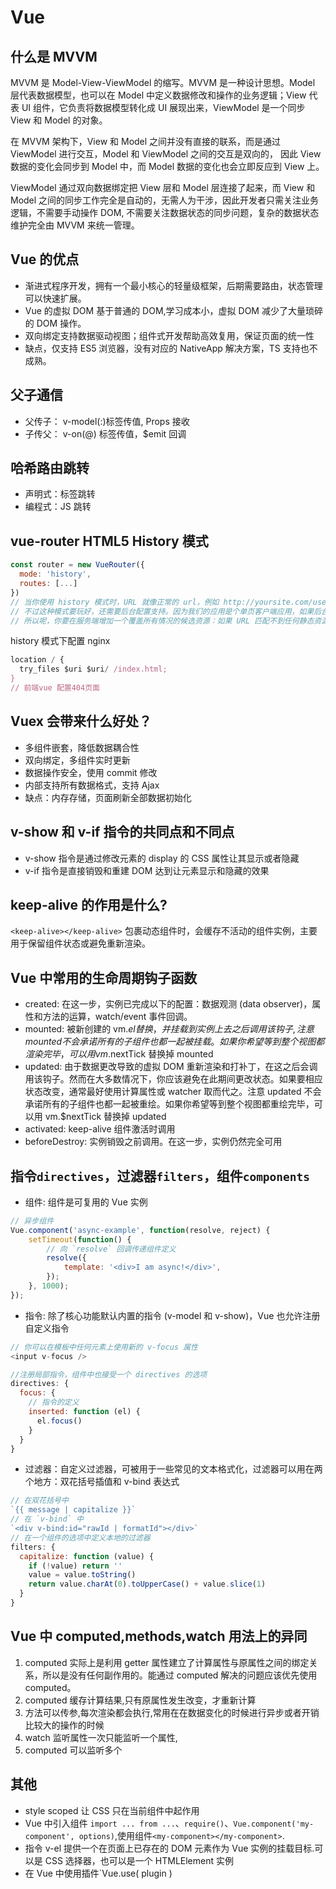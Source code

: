 # Vue

## 什么是 MVVM

MVVM 是 Model-View-ViewModel 的缩写。MVVM 是一种设计思想。Model 层代表数据模型，也可以在 Model 中定义数据修改和操作的业务逻辑；View 代表 UI 组件，它负责将数据模型转化成 UI 展现出来，ViewModel 是一个同步 View 和 Model 的对象。

在 MVVM 架构下，View 和 Model 之间并没有直接的联系，而是通过 ViewModel 进行交互，Model 和 ViewModel 之间的交互是双向的， 因此 View 数据的变化会同步到 Model 中，而 Model 数据的变化也会立即反应到 View 上。

ViewModel 通过双向数据绑定把 View 层和 Model 层连接了起来，而 View 和 Model 之间的同步工作完全是自动的，无需人为干涉，因此开发者只需关注业务逻辑，不需要手动操作 DOM, 不需要关注数据状态的同步问题，复杂的数据状态维护完全由 MVVM 来统一管理。

## Vue 的优点

- 渐进式程序开发，拥有一个最小核心的轻量级框架，后期需要路由，状态管理可以快速扩展。
- Vue 的虚拟 DOM 基于普通的 DOM,学习成本小，虚拟 DOM 减少了大量琐碎的 DOM 操作。
- 双向绑定支持数据驱动视图；组件式开发帮助高效复用，保证页面的统一性
- 缺点，仅支持 ES5 浏览器，没有对应的 NativeApp 解决方案，TS 支持也不成熟。

## 父子通信

- 父传子： v-model(:)标签传值, Props 接收
- 子传父： v-on(@) 标签传值，\$emit 回调

## 哈希路由跳转

- 声明式：标签跳转
- 编程式：JS 跳转

## vue-router HTML5 History 模式

```js
const router = new VueRouter({
  mode: 'history',
  routes: [...]
})
// 当你使用 history 模式时，URL 就像正常的 url，例如 http://yoursite.com/user/id，也好看！
// 不过这种模式要玩好，还需要后台配置支持。因为我们的应用是个单页客户端应用，如果后台没有正确的配置，当用户在浏览器直接访问 http://oursite.com/user/id 就会返回 404，这就不好看了。
// 所以呢，你要在服务端增加一个覆盖所有情况的候选资源：如果 URL 匹配不到任何静态资源，则应该返回同一个 index.html 页面，这个页面就是你 app 依赖的页面。
```

history 模式下配置 nginx

```js
location / {
  try_files $uri $uri/ /index.html;
}
// 前端vue 配置404页面
```

## Vuex 会带来什么好处？

- 多组件嵌套，降低数据耦合性
- 双向绑定，多组件实时更新
- 数据操作安全，使用 commit 修改
- 内部支持所有数据格式，支持 Ajax
- 缺点：内存存储，页面刷新全部数据初始化

## v-show 和 v-if 指令的共同点和不同点

- v-show 指令是通过修改元素的 display 的 CSS 属性让其显示或者隐藏
- v-if 指令是直接销毁和重建 DOM 达到让元素显示和隐藏的效果

## keep-alive 的作用是什么?

`<keep-alive></keep-alive>` 包裹动态组件时，会缓存不活动的组件实例，主要用于保留组件状态或避免重新渲染。

## Vue 中常用的生命周期钩子函数

- created: 在这一步，实例已完成以下的配置：数据观测 (data observer)，属性和方法的运算，watch/event 事件回调。
- mounted: 被新创建的 vm.$el 替换，并挂载到实例上去之后调用该钩子,注意 mounted 不会承诺所有的子组件也都一起被挂载。如果你希望等到整个视图都渲染完毕，可以用 vm.$nextTick 替换掉 mounted
- updated: 由于数据更改导致的虚拟 DOM 重新渲染和打补丁，在这之后会调用该钩子。然而在大多数情况下，你应该避免在此期间更改状态。如果要相应状态改变，通常最好使用计算属性或 watcher 取而代之。注意 updated 不会承诺所有的子组件也都一起被重绘。如果你希望等到整个视图都重绘完毕，可以用 vm.\$nextTick 替换掉 updated
- activated: keep-alive 组件激活时调用
- beforeDestroy: 实例销毁之前调用。在这一步，实例仍然完全可用

## 指令`directives`，过滤器`filters`，组件`components`

- 组件: 组件是可复用的 Vue 实例

```js
// 异步组件
Vue.component('async-example', function(resolve, reject) {
	setTimeout(function() {
		// 向 `resolve` 回调传递组件定义
		resolve({
			template: '<div>I am async!</div>',
		});
	}, 1000);
});
```

- 指令: 除了核心功能默认内置的指令 (v-model 和 v-show)，Vue 也允许注册自定义指令

```js
// 你可以在模板中任何元素上使用新的 v-focus 属性
<input v-focus />

//注册局部指令，组件中也接受一个 directives 的选项
directives: {
  focus: {
    // 指令的定义
    inserted: function (el) {
      el.focus()
    }
  }
}
```

- 过滤器：自定义过滤器，可被用于一些常见的文本格式化，过滤器可以用在两个地方：双花括号插值和 v-bind 表达式

```js
// 在双花括号中
`{{ message | capitalize }}`
// 在 `v-bind` 中
`<div v-bind:id="rawId | formatId"></div>`
// 在一个组件的选项中定义本地的过滤器
filters: {
  capitalize: function (value) {
    if (!value) return ''
    value = value.toString()
    return value.charAt(0).toUpperCase() + value.slice(1)
  }
}
```

## Vue 中 computed,methods,watch 用法上的异同

1. computed 实际上是利用 getter 属性建立了计算属性与原属性之间的绑定关系，所以是没有任何副作用的。能通过 computed 解决的问题应该优先使用 computed。
2. computed 缓存计算结果,只有原属性发生改变，才重新计算
3. 方法可以传参,每次渲染都会执行,常用在在数据变化的时候进行异步或者开销比较大的操作的时候
4. watch 监听属性一次只能监听一个属性,
5. computed 可以监听多个

## 其他

- style scoped 让 CSS 只在当前组件中起作用
- Vue 中引入组件 `import ... from ...`、`require()`、`Vue.component('my-component', options)`,使用组件`<my-component></my-component>`.
- 指令 v-el 提供一个在页面上已存在的 DOM 元素作为 Vue 实例的挂载目标.可以是 CSS 选择器，也可以是一个 HTMLElement 实例
- 在 Vue 中使用插件`Vue.use( plugin )
